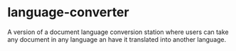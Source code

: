 # language-converter
A version of a document language conversion station where users can take any document in any language an have it translated into another language.

